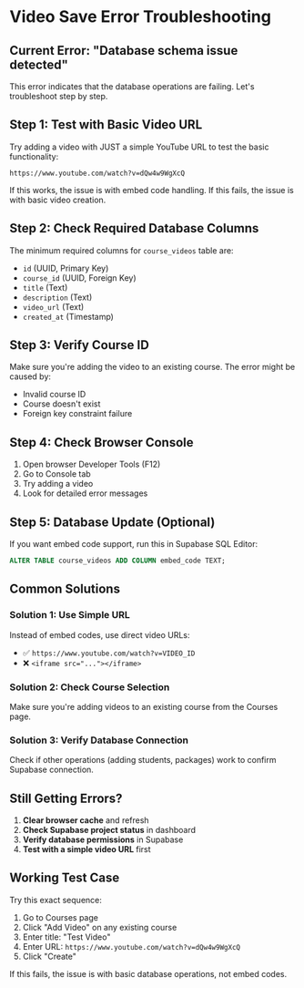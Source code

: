 # Video Save Error Troubleshooting

## Current Error: "Database schema issue detected"

This error indicates that the database operations are failing. Let's troubleshoot step by step.

## Step 1: Test with Basic Video URL

Try adding a video with JUST a simple YouTube URL to test the basic functionality:

```
https://www.youtube.com/watch?v=dQw4w9WgXcQ
```

If this works, the issue is with embed code handling.
If this fails, the issue is with basic video creation.

## Step 2: Check Required Database Columns

The minimum required columns for `course_videos` table are:
- `id` (UUID, Primary Key)
- `course_id` (UUID, Foreign Key)
- `title` (Text)
- `description` (Text)
- `video_url` (Text)
- `created_at` (Timestamp)

## Step 3: Verify Course ID

Make sure you're adding the video to an existing course. The error might be caused by:
- Invalid course ID
- Course doesn't exist
- Foreign key constraint failure

## Step 4: Check Browser Console

1. Open browser Developer Tools (F12)
2. Go to Console tab
3. Try adding a video
4. Look for detailed error messages

## Step 5: Database Update (Optional)

If you want embed code support, run this in Supabase SQL Editor:

```sql
ALTER TABLE course_videos ADD COLUMN embed_code TEXT;
```

## Common Solutions

### Solution 1: Use Simple URL
Instead of embed codes, use direct video URLs:
- ✅ `https://www.youtube.com/watch?v=VIDEO_ID`
- ❌ `<iframe src="..."></iframe>`

### Solution 2: Check Course Selection
Make sure you're adding videos to an existing course from the Courses page.

### Solution 3: Verify Database Connection
Check if other operations (adding students, packages) work to confirm Supabase connection.

## Still Getting Errors?

1. **Clear browser cache** and refresh
2. **Check Supabase project status** in dashboard
3. **Verify database permissions** in Supabase
4. **Test with a simple video URL** first

## Working Test Case

Try this exact sequence:
1. Go to Courses page
2. Click "Add Video" on any existing course
3. Enter title: "Test Video"
4. Enter URL: `https://www.youtube.com/watch?v=dQw4w9WgXcQ`
5. Click "Create"

If this fails, the issue is with basic database operations, not embed codes.